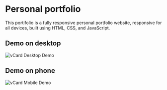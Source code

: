 # Personal portfolio

This portifolio is a fully responsive personal portfolio website, responsive for all devices, built using HTML, CSS, and JavaScript.

## Demo on desktop

![vCard Desktop Demo](./website-demo-image/desktop/demo-1.png "Desktop Demo")


## Demo on phone
![vCard Mobile Demo](./website-demo-image/phone/demo-1.png "Mobile Demo")

